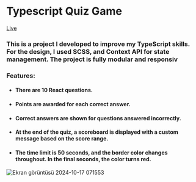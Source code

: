 # Typescript Quiz Game
[Live](https://typescript-quizgame.vercel.app/)

### This is a project I developed to improve my TypeScript skills. For the design, I used SCSS, and Context API for state management. The project is fully modular and responsiv
### Features:
* #### There are 10 React questions.
* #### Points are awarded for each correct answer.
* #### Correct answers are shown for questions answered incorrectly.
* #### At the end of the quiz, a scoreboard is displayed with a custom message based on the score range.
* #### The time limit is 50 seconds, and the border color changes throughout. In the final seconds, the color turns red.


![Ekran görüntüsü 2024-10-17 071553](https://github.com/user-attachments/assets/0e8213a7-3864-4358-8ee4-b138a62ff5f1)
